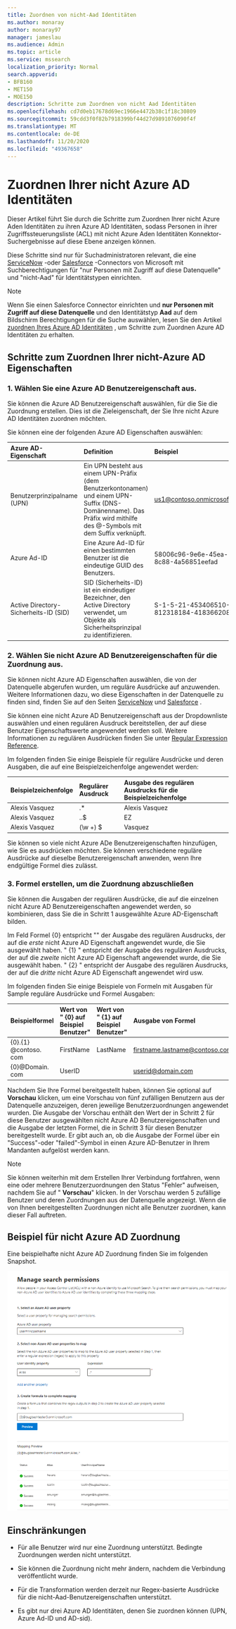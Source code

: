 ```yaml
---
title: Zuordnen von nicht-Aad Identitäten
ms.author: monaray
author: monaray97
manager: jameslau
ms.audience: Admin
ms.topic: article
ms.service: mssearch
localization_priority: Normal
search.appverid:
- BFB160
- MET150
- MOE150
description: Schritte zum Zuordnen von nicht Aad Identitäten
ms.openlocfilehash: cd7d0eb17678d69ec1966e4472b38c1f18c30809
ms.sourcegitcommit: 59cdd3f0f82b7918399bf44d27d9891076090f4f
ms.translationtype: MT
ms.contentlocale: de-DE
ms.lasthandoff: 11/20/2020
ms.locfileid: "49367658"
---
```

# <a name="map-your-non-azure-ad-identities"></a>Zuordnen Ihrer nicht Azure AD Identitäten  

Dieser Artikel führt Sie durch die Schritte zum Zuordnen Ihrer nicht Azure Aden Identitäten zu ihren Azure AD Identitäten, sodass Personen in ihrer Zugriffssteuerungsliste (ACL) mit nicht Azure Aden Identitäten Konnektor-Suchergebnisse auf diese Ebene anzeigen können.

Diese Schritte sind nur für Suchadministratoren relevant, die eine [ServiceNow](servicenow-connector.md) -oder [Salesforce](salesforce-connector.md) -Connectors von Microsoft mit Suchberechtigungen für "nur Personen mit Zugriff auf diese Datenquelle" und "nicht-Aad" für Identitätstypen einrichten.

>[!NOTE]
>Wenn Sie einen Salesforce Connector einrichten und **nur Personen mit Zugriff auf diese Datenquelle** und den Identitätstyp **Aad** auf dem Bildschirm Berechtigungen für die Suche auswählen, lesen Sie den Artikel [zuordnen Ihres Azure AD Identitäten](map-aad.md) , um Schritte zum Zuordnen Azure AD Identitäten zu erhalten.  

## <a name="steps-for-mapping-your-non-azure-ad-properties"></a>Schritte zum Zuordnen Ihrer nicht-Azure AD Eigenschaften

### <a name="1-select-an-azure-ad-user-property"></a>1. Wählen Sie eine Azure AD Benutzereigenschaft aus.  

Sie können die Azure AD Benutzereigenschaft auswählen, für die Sie die Zuordnung erstellen. Dies ist die Zieleigenschaft, der Sie Ihre nicht Azure AD Identitäten zuordnen möchten.  

Sie können eine der folgenden Azure AD Eigenschaften auswählen:

| Azure AD-Eigenschaft    | Definition           | Beispiel         |
| :------------------- | :------------------- |:--------------- |
| Benutzerprinzipalname (UPN)  | Ein UPN besteht aus einem UPN-Präfix (dem Benutzerkontonamen) und einem UPN-Suffix (DNS-Domänenname). Das Präfix wird mithilfe des @-Symbols mit dem Suffix verknüpft. | us1@contoso.onmicrosoft.com |
| Azure Ad-ID                 | Eine Azure Ad-ID für einen bestimmten Benutzer ist die eindeutige GUID des Benutzers.                 | 58006c96-9e6e-45ea-8c88-4a56851eefad            |
| Active Directory-Sicherheits-ID (SID)                  | SID (Sicherheits-ID) ist ein eindeutiger Bezeichner, den Active Directory verwendet, um Objekte als Sicherheitsprinzipal zu identifizieren.                  | S-1-5-21-453406510-812318184-4183662089             |

### <a name="2-select-non-azure-ad-user-properties-to-map"></a>2. Wählen Sie nicht Azure AD Benutzereigenschaften für die Zuordnung aus.

Sie können nicht Azure AD Eigenschaften auswählen, die von der Datenquelle abgerufen wurden, um reguläre Ausdrücke auf anzuwenden. Weitere Informationen dazu, wo diese Eigenschaften in der Datenquelle zu finden sind, finden Sie auf den Seiten [ServiceNow](servicenow-connector.md) und [Salesforce](salesforce-connector.md) .  

Sie können eine nicht Azure AD Benutzereigenschaft aus der Dropdownliste auswählen und einen regulären Ausdruck bereitstellen, der auf diese Benutzer Eigenschaftswerte angewendet werden soll. Weitere Informationen zu regulären Ausdrücken finden Sie unter [Regular Expression Reference]( https://docs.microsoft.com/dotnet/standard/base-types/regular-expression-language-quick-reference).  

Im folgenden finden Sie einige Beispiele für reguläre Ausdrücke und deren Ausgaben, die auf eine Beispielzeichenfolge angewendet werden: 

| Beispielzeichenfolge                  | Regulärer Ausdruck                 | Ausgabe des regulären Ausdrucks für die Beispielzeichenfolge           |
| :------------------- | :------------------- |:---------------|
| Alexis Vasquez  | .* | Alexis Vasquez |
| Alexis Vasquez                 | ..$                 | EZ            |
| Alexis Vasquez                  | (\w +) $                  | Vasquez             |

Sie können so viele nicht Azure ADe Benutzereigenschaften hinzufügen, wie Sie es ausdrücken möchten. Sie können verschiedene reguläre Ausdrücke auf dieselbe Benutzereigenschaft anwenden, wenn Ihre endgültige Formel dies zulässt.  

### <a name="3-create-formula-to-complete-mapping"></a>3. Formel erstellen, um die Zuordnung abzuschließen

Sie können die Ausgaben der regulären Ausdrücke, die auf die einzelnen nicht Azure AD Benutzereigenschaften angewendet werden, so kombinieren, dass Sie die in Schritt 1 ausgewählte Azure AD-Eigenschaft bilden.

Im Feld Formel {0} entspricht "" der Ausgabe des regulären Ausdrucks, der auf die *erste* nicht Azure AD Eigenschaft angewendet wurde, die Sie ausgewählt haben. " {1} " entspricht der Ausgabe des regulären Ausdrucks, der auf die *zweite* nicht Azure AD Eigenschaft angewendet wurde, die Sie ausgewählt haben. " {2} " entspricht der Ausgabe des regulären Ausdrucks, der auf die *dritte* nicht Azure AD Eigenschaft angewendet wird usw.  

Im folgenden finden Sie einige Beispiele von Formeln mit Ausgaben für Sample reguläre Ausdrücke und Formel Ausgaben: 

| Beispielformel                  | Wert von " {0} auf Beispiel Benutzer"                 | Wert von " {1} auf Beispiel Benutzer"           | Ausgabe von Formel                  |
| :------------------- | :------------------- |:---------------|:---------------|
| {0}.{1} @contoso. com  | FirstName | LastName |firstname.lastname@contoso.com
| {0}@Domain. com                 | UserID                 |             |userid@domain.com

Nachdem Sie Ihre Formel bereitgestellt haben, können Sie optional auf **Vorschau** klicken, um eine Vorschau von fünf zufälligen Benutzern aus der Datenquelle anzuzeigen, deren jeweilige Benutzerzuordnungen angewendet wurden. Die Ausgabe der Vorschau enthält den Wert der in Schritt 2 für diese Benutzer ausgewählten nicht Azure AD Benutzereigenschaften und die Ausgabe der letzten Formel, die in Schritt 3 für diesen Benutzer bereitgestellt wurde. Er gibt auch an, ob die Ausgabe der Formel über ein "Success"-oder "failed"-Symbol in einen Azure AD-Benutzer in Ihrem Mandanten aufgelöst werden kann.  

>[!NOTE]
>Sie können weiterhin mit dem Erstellen Ihrer Verbindung fortfahren, wenn eine oder mehrere Benutzerzuordnungen den Status "Fehler" aufweisen, nachdem Sie auf " **Vorschau**" klicken. In der Vorschau werden 5 zufällige Benutzer und deren Zuordnungen aus der Datenquelle angezeigt. Wenn die von Ihnen bereitgestellten Zuordnungen nicht alle Benutzer zuordnen, kann dieser Fall auftreten.

## <a name="sample-non-azure-ad-mapping"></a>Beispiel für nicht Azure AD Zuordnung

Eine beispielhafte nicht Azure AD Zuordnung finden Sie im folgenden Snapshot.

![Beispiel-Momentaufnahme des Ausfüllens der Seite "nicht Azure AD Zuordnung"](media/non-aad-mapping.png)

## <a name="limitations"></a>Einschränkungen  

- Für alle Benutzer wird nur eine Zuordnung unterstützt. Bedingte Zuordnungen werden nicht unterstützt.  

- Sie können die Zuordnung nicht mehr ändern, nachdem die Verbindung veröffentlicht wurde.  

- Für die Transformation werden derzeit nur Regex-basierte Ausdrücke für die nicht-Aad-Benutzereigenschaften unterstützt.

- Es gibt nur drei Azure AD Identitäten, denen Sie zuordnen können (UPN, Azure Ad-ID und AD-sid).